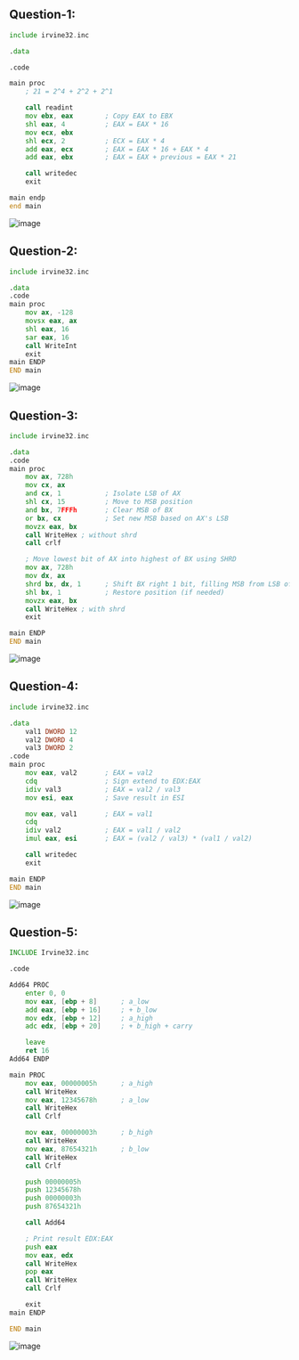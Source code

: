 ## Question-1:
```.asm
include irvine32.inc

.data

.code

main proc
    ; 21 = 2^4 + 2^2 + 2^1

    call readint
    mov ebx, eax        ; Copy EAX to EBX
    shl eax, 4          ; EAX = EAX * 16
    mov ecx, ebx
    shl ecx, 2          ; ECX = EAX * 4
    add eax, ecx        ; EAX = EAX * 16 + EAX * 4
    add eax, ebx        ; EAX = EAX + previous = EAX * 21

    call writedec
    exit

main endp
end main
```
![image](https://github.com/user-attachments/assets/5491b59b-c399-47c9-a45b-fbb0ffce3ae0)

## Question-2:
```.asm
include irvine32.inc

.data
.code
main proc
    mov ax, -128
    movsx eax, ax
    shl eax, 16
    sar eax, 16
    call WriteInt
    exit
main ENDP
END main
```
![image](https://github.com/user-attachments/assets/fd013a6d-5645-4e0d-aeb8-1634df0e12e2)


## Question-3:
```.asm
include irvine32.inc

.data
.code
main proc
    mov ax, 728h
    mov cx, ax
    and cx, 1           ; Isolate LSB of AX
    shl cx, 15          ; Move to MSB position
    and bx, 7FFFh       ; Clear MSB of BX
    or bx, cx           ; Set new MSB based on AX's LSB
    movzx eax, bx
    call WriteHex ; without shrd
    call crlf

    ; Move lowest bit of AX into highest of BX using SHRD
    mov ax, 728h
    mov dx, ax
    shrd bx, dx, 1      ; Shift BX right 1 bit, filling MSB from LSB of DX
    shl bx, 1           ; Restore position (if needed)
    movzx eax, bx
    call WriteHex ; with shrd
    exit

main ENDP
END main
```
![image](https://github.com/user-attachments/assets/29941fe0-65eb-4b01-ae29-7c14d20966bb)

## Question-4:
```.asm
include irvine32.inc

.data
    val1 DWORD 12
    val2 DWORD 4
    val3 DWORD 2
.code
main proc
    mov eax, val2       ; EAX = val2
    cdq                 ; Sign extend to EDX:EAX
    idiv val3           ; EAX = val2 / val3
    mov esi, eax        ; Save result in ESI

    mov eax, val1       ; EAX = val1
    cdq
    idiv val2           ; EAX = val1 / val2
    imul eax, esi       ; EAX = (val2 / val3) * (val1 / val2)

    call writedec
    exit

main ENDP
END main
```
![image](https://github.com/user-attachments/assets/2252f0aa-46ea-4450-9fe9-81f481a4ea68)

## Question-5:
```.asm
INCLUDE Irvine32.inc

.code

Add64 PROC
    enter 0, 0
    mov eax, [ebp + 8]      ; a_low
    add eax, [ebp + 16]     ; + b_low
    mov edx, [ebp + 12]     ; a_high
    adc edx, [ebp + 20]     ; + b_high + carry

    leave
    ret 16
Add64 ENDP

main PROC
    mov eax, 00000005h      ; a_high
    call WriteHex
    mov eax, 12345678h      ; a_low
    call WriteHex
    call Crlf

    mov eax, 00000003h      ; b_high
    call WriteHex
    mov eax, 87654321h      ; b_low
    call WriteHex
    call Crlf

    push 00000005h
    push 12345678h
    push 00000003h
    push 87654321h

    call Add64

    ; Print result EDX:EAX
    push eax
    mov eax, edx
    call WriteHex
    pop eax
    call WriteHex
    call Crlf

    exit
main ENDP

END main

```
![image](https://github.com/user-attachments/assets/79dbaeb3-78a5-47d4-a276-18d5854fe113)

